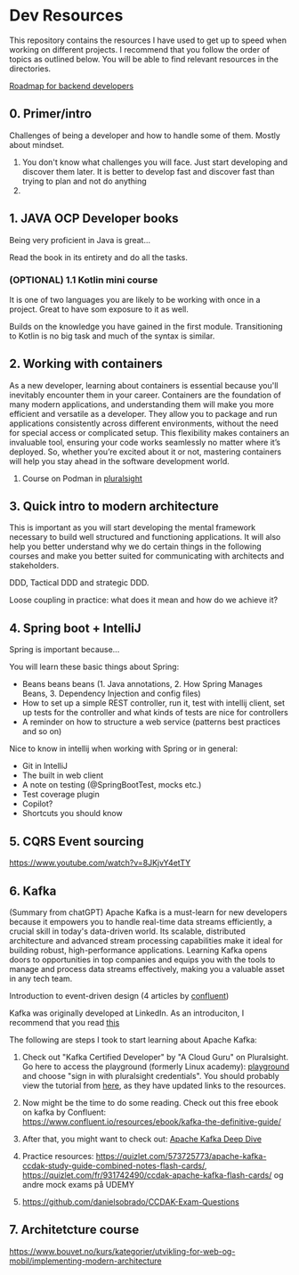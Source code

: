 # Dev Resources

This repository contains the resources I have used to get up to speed when working on different projects. I recommend that you follow the order of topics as outlined below. You will be able to find relevant resources in the directories. 

[Roadmap for backend developers](https://roadmap.sh/backend)

## 0. Primer/intro

Challenges of being a developer and how to handle some of them. Mostly about mindset.

1. You don't know what challenges you will face. Just start developing and discover them later. It is better to develop fast and discover fast than trying to plan and not do anything
2. 

## 1. JAVA OCP Developer books

Being very proficient in Java is great...

Read the book in its entirety and do all the tasks. 

### (OPTIONAL) 1.1 Kotlin mini course

It is one of two languages you are likely to be working with once in a project. Great to have som exposure to it as well.

Builds on the knowledge you have gained in the first module. Transitioning to Kotlin is no big task and much of the syntax is similar.

## 2. Working with containers

As a new developer, learning about containers is essential because you'll inevitably encounter them in your career. Containers are the foundation of many modern applications, and understanding them will make you more efficient and versatile as a developer. They allow you to package and run applications consistently across different environments, without the need for special access or complicated setup. This flexibility makes containers an invaluable tool, ensuring your code works seamlessly no matter where it’s deployed. So, whether you’re excited about it or not, mastering containers will help you stay ahead in the software development world.

1. Course on Podman in [pluralsight](https://app.pluralsight.com/library/courses/podman-getting-started/table-of-contents)

## 3. Quick intro to modern architecture

This is important as you will start developing the mental framework necessary to build well structured and functioning applications. It will also help you better understand why we do certain things in the following courses and make you better suited for communicating with architects and stakeholders.

DDD, Tactical DDD and strategic DDD.

Loose coupling in practice: what does it mean and how do we achieve it?

## 4. Spring boot + IntelliJ

Spring is important because...

You will learn these basic things about Spring:
* Beans beans beans (1. Java annotations, 2. How Spring Manages Beans, 3. Dependency Injection and config files)
* How to set up a simple REST controller, run it, test with intellij client, set up tests for the controller and what kinds of tests are nice for controllers
* A reminder on how to structure a web service (patterns best practices and so on)

Nice to know in intellij when working with Spring or in general:
* Git in IntelliJ
* The built in web client
* A note on testing (@SpringBootTest, mocks etc.)
* Test coverage plugin
* Copilot?
* Shortcuts you should know

## 5. CQRS Event sourcing

https://www.youtube.com/watch?v=8JKjvY4etTY 

## 6. Kafka
(Summary from chatGPT) Apache Kafka is a must-learn for new developers because it empowers you to handle real-time data streams efficiently, a crucial skill in today's data-driven world. Its scalable, distributed architecture and advanced stream processing capabilities make it ideal for building robust, high-performance applications. Learning Kafka opens doors to opportunities in top companies and equips you with the tools to manage and process data streams effectively, making you a valuable asset in any tech team.

Introduction to event-driven design (4 articles by [confluent](https://www.confluent.io/blog/journey-to-event-driven-part-1-why-event-first-thinking-changes-everything/))

Kafka was originally developed at LinkedIn. As an introduciton, I recommend that you read [this](https://engineering.linkedin.com/distributed-systems/log-what-every-software-engineer-should-know-about-real-time-datas-unifying)

The following are steps I took to start learning about Apache Kafka:
1. Check out "Kafka Certified Developer" by "A Cloud Guru" on Pluralsight. Go here to access the playground (formerly Linux academy): [playground](https://help.pluralsight.com/hc/en-us/articles/24564263824404-Hands-on-playground-overview#access) and choose "sign in with pluralsight credentials". You should probably view the tutorial from [here](https://learn.acloud.guru/), as they have updated links to the resources.

2. Now might be the time to do some reading. Check out this free ebook on kafka by Confluent: https://www.confluent.io/resources/ebook/kafka-the-definitive-guide/

3. After that, you might want to check out: [Apache Kafka Deep Dive](https://learn.acloud.guru/course/bf0aeafb-8bc4-4082-bd3a-00972349b6c0/overview)

4. Practice resources: https://quizlet.com/573725773/apache-kafka-ccdak-study-guide-combined-notes-flash-cards/, https://quizlet.com/fr/931742490/ccdak-apache-kafka-flash-cards/ og andre mock exams på UDEMY
5. https://github.com/danielsobrado/CCDAK-Exam-Questions 


## 7. Architetcture course

https://www.bouvet.no/kurs/kategorier/utvikling-for-web-og-mobil/implementing-modern-architecture
